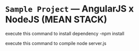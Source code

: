 # `Sample Project` — AngularJS x NodeJS (MEAN STACK)

execute this command to install dependency
-npm install

execute this command to compile
node server.js